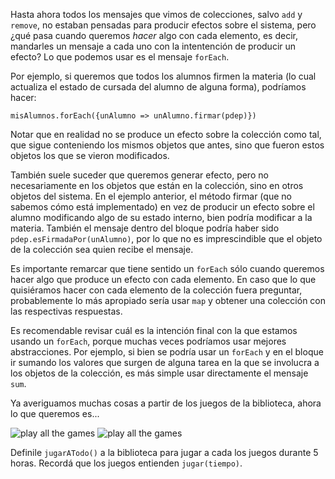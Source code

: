 Hasta ahora todos los mensajes que vimos de colecciones, salvo `add` y `remove`, no estaban pensadas para producir efectos sobre el sistema, pero ¿qué pasa cuando queremos *hacer* algo con cada elemento, es decir, mandarles un mensaje a cada uno con la intentención de producir un efecto? Lo que podemos usar es el mensaje `forEach`.

Por ejemplo, si queremos que todos los alumnos firmen la materia (lo cual actualiza el estado de cursada del alumno de alguna forma), podríamos hacer:

```wollok
misAlumnos.forEach({unAlumno => unAlumno.firmar(pdep)})
```

Notar que en realidad no se produce un efecto sobre la colección como tal, que sigue conteniendo los mismos objetos que antes, sino que fueron estos objetos los que se vieron modificados. 

También suele suceder que queremos generar efecto, pero no necesariamente en los objetos que están en la colección, sino en otros objetos del sistema. En el ejemplo anterior, el método firmar (que no sabemos cómo está implementado) en vez de producir un efecto sobre el alumno modificando algo de su estado interno, bien podría modificar a la materia. También el mensaje dentro del bloque podría haber sido `pdep.esFirmadaPor(unAlumno)`, por lo que no es imprescindible que el objeto de la colección sea quien recibe el mensaje.

Es importante remarcar que tiene sentido un `forEach` sólo cuando queremos hacer algo que produce un efecto con cada elemento. En caso que lo que quisiéramos hacer con cada elemento de la colección fuera preguntar, probablemente lo más apropiado sería usar  `map` y obtener una colección con las respectivas respuestas. 

Es recomendable revisar cuál es la intención final con la que estamos usando un `forEach`, porque muchas veces podríamos usar mejores abstracciones. Por ejemplo, si bien se podría usar un `forEach` y en el bloque ir sumando los valores que surgen de alguna tarea en la que se involucra a los objetos de la colección, es más simple usar directamente el mensaje `sum`.

Ya averiguamos muchas cosas a partir de los juegos de la biblioteca, ahora lo que queremos es...

![play all the games](http://s2.quickmeme.com/img/eb/eb453777d7faf7608ba6fca4b24a4ea7374756b53813895b7273bd7076c16cc0.jpg)
![play all the games](http://www.quickmeme.com/img/eb/eb453777d7faf7608ba6fca4b24a4ea7374756b53813895b7273bd7076c16cc0.jpg)

Definile `jugarATodo()` a la biblioteca para jugar a cada los juegos durante 5 horas. Recordá que los juegos entienden `jugar(tiempo)`.